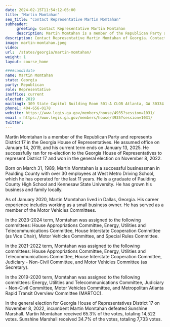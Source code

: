 ```yaml
---
date: 2024-02-15T11:54:12-05:00
title: "Martin Momtahan"
seo_title: "contact Representative Martin Momtahan"
subheader:
     greeting: Contact Representative Martin Momtahan
     description: Martin Momtahan is a member of the Republican Party and represents District 17 in the Georgia House of Representatives. He assumed office on January 14, 2019, and his current term ends on January 13, 2025. He successfully ran for re-election to the Georgia House of Representatives to represent District 17 and won in the general election on November 8, 2022.
description: Contact Representative Martin Momtahan of Georgia. Contact information for Martin Momtahan includes email address, phone number, and mailing address.
image: martin-momtahan.jpeg
video:
url:  /states/georgia/martin-momtahan/
weight: 1
layout: course_home

####candidate
name: Martin Momtahan
state: Georgia
party: Republican
role: Representative
inoffice: current
elected: 2019
mailing1: 309 State Capitol Building Room 501-A CLOB Atlanta, GA 30334
phone1: 404-656-0178
website: https://www.legis.ga.gov/members/house/4935?session=1031/
email : https://www.legis.ga.gov/members/house/4935?session=1031/
twitter:
---
```


Martin Momtahan is a member of the Republican Party and represents District 17 in the Georgia House of Representatives. He assumed office on January 14, 2019, and his current term ends on January 13, 2025. He successfully ran for re-election to the Georgia House of Representatives to represent District 17 and won in the general election on November 8, 2022.

Born on March 31, 1989, Martin Momtahan is a successful businessman in Paulding County with over 30 employees at West Metro Driving School, which he has operated for the last 11 years. He is a graduate of Paulding County High School and Kennesaw State University. He has grown his business and family locally.

As of January 2020, Martin Momtahan lived in Dallas, Georgia. His career experience includes working as a small business owner. He has served as a member of the Motor Vehicles Committees.

In the 2023-2024 term, Momtahan was assigned to the following committees: House Appropriations Committee, Energy, Utilities and Telecommunications Committee, House Interstate Cooperation Committee (as Vice Chair), Motor Vehicles Committee, and Special Rules Committee.

In the 2021-2022 term, Momtahan was assigned to the following committees: House Appropriations Committee, Energy, Utilities and Telecommunications Committee, House Interstate Cooperation Committee, Judiciary - Non-Civil Committee, and Motor Vehicles Committee (as Secretary).

In the 2019-2020 term, Momtahan was assigned to the following committees: Energy, Utilities and Telecommunications Committee, Judiciary - Non-Civil Committee, Motor Vehicles Committee, and Metropolitan Atlanta Rapid Transit Overview Committee (MARTOC).

In the general election for Georgia House of Representatives District 17 on November 8, 2022, incumbent Martin Momtahan defeated Sunshine Marshall. Martin Momtahan received 65.3% of the votes, totaling 14,522 votes. Sunshine Marshall received 34.7% of the votes, totaling 7,733 votes.
